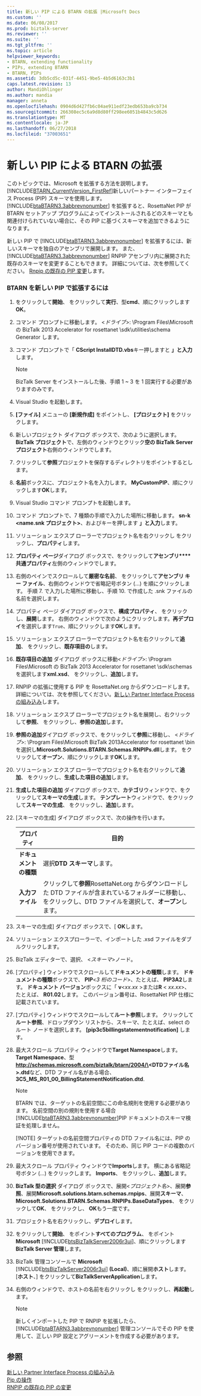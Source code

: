 ```yaml
---
title: 新しい PIP による BTARN の拡張 |Microsoft Docs
ms.custom: ''
ms.date: 06/08/2017
ms.prod: biztalk-server
ms.reviewer: ''
ms.suite: ''
ms.tgt_pltfrm: ''
ms.topic: article
helpviewer_keywords:
- BTARN, extending functionality
- PIPs, extending BTARN
- BTARN, PIPs
ms.assetid: 3db5cd5c-031f-4451-9be5-4b5d6163c3b1
caps.latest.revision: 13
author: MandiOhlinger
ms.author: mandia
manager: anneta
ms.openlocfilehash: 0904d6d427fb6c04ae911edf23edb653ba9cb734
ms.sourcegitcommit: 266308ec5c6a9d8d80ff298ee6051b4843c5d626
ms.translationtype: MT
ms.contentlocale: ja-JP
ms.lasthandoff: 06/27/2018
ms.locfileid: "37003651"
---
```

# <a name="extending-btarn-with-a-new-pip"></a>新しい PIP による BTARN の拡張
このトピックでは、Microsoft を拡張する方法を説明します。[!INCLUDE[BTARN_CurrentVersion_FirstRef](../../includes/btarn-currentversion-firstref-md.md)]新しいパートナー インターフェイス Process (PIP) スキーマを使用します。 [!INCLUDE[btaBTARN3.3abbrevnonumber](../../includes/btabtarn3-3abbrevnonumber-md.md)] を拡張すると、RosettaNet PIP が BTARN セットアップ プログラムによってインストールされるどのスキーマとも関連付けられていない場合に、その PIP に基づくスキーマを追加できるようになります。  

 新しい PIP で [!INCLUDE[btaBTARN3.3abbrevnonumber](../../includes/btabtarn3-3abbrevnonumber-md.md)] を拡張するには、新しいスキーマを独自のアセンブリで展開します。 また、[!INCLUDE[btaBTARN3.3abbrevnonumber](../../includes/btabtarn3-3abbrevnonumber-md.md)] RNPIP アセンブリ内に展開された既存のスキーマを変更することもできます。 詳細については、次を参照してください。 [Rnpip の既存の PIP 変更](../../adapters-and-accelerators/accelerator-rosettanet/modifying-an-existing-pip-in-rnpips.md)します。  

### <a name="to-extend-btarn-with-a-new-pip"></a>BTARN を新しい PIP で拡張するには  

1. をクリックして**開始**、 をクリックして**実行**、型**cmd**、順にクリックします**OK**。  

2. コマンド プロンプトに移動します。 \<*ドライブ*\>: \Program Files\\Microsoft の BizTalk 2013 Accelerator for rosettanet \sdk\utilities\schema Generator します。  

3. コマンド プロンプトで「 **CScript InstallDTD.vbs**キー押しますと **」と入力**します。  

   > [!NOTE]
   >  BizTalk Server をインストールした後、手順 1 ~ 3 を 1 回実行する必要がありますのみです。  

4. Visual Studio を起動します。  

5. **[ファイル]** メニューの **[新規作成]** をポイントし、 **[プロジェクト]** をクリックします。  

6. 新しいプロジェクト ダイアログ ボックスで、次のように選択します。 **BizTalk プロジェクト**で、左側のウィンドウとクリック**空の BizTalk Server プロジェクト**右側のウィンドウでします。  

7. クリックして**参照**プロジェクトを保存するディレクトリをポイントするとします。  

8. **名前**ボックスに、プロジェクト名を入力します。 **MyCustomPIP**、順にクリックします**OK**します。  

9. Visual Studio コマンド プロンプトを起動します。  

10. コマンド プロンプトで、7 種類の手順で入力した場所に移動します。 **sn-k \<name.snk プロジェクト\>**、およびキーを押します **」と入力**します。  

11. ソリューション エクスプ ローラーでプロジェクト名を右クリックし をクリックし、**プロパティ**します。  

12. **プロパティ ページ**ダイアログ ボックスで、をクリックして**アセンブリ****共通プロパティ**左側のウィンドウでします。  

13. 右側のペインでスクロールして**厳密な名前**、 をクリックして**アセンブリ キー ファイル**、右側のウィンドウで省略記号ボタン (…) を順にクリックします。 手順 7. で入力した場所に移動し、手順 10. で作成した .snk ファイルの名前を選択します。  

14. プロパティ ページ ダイアログ ボックスで、**構成プロパティ**、 をクリックし、**展開**します。 右側のウィンドウで次のようにクリックします。**再デプロイ**を選択します`True`、順にクリックします**OK**します。  

15. ソリューション エクスプ ローラーでプロジェクト名を右クリックして**追加**、 をクリックし、**既存項目の**します。  

16. **既存項目の追加** ダイアログ ボックスに移動\<*ドライブ*\>: \Program Files\\Microsoft の BizTalk 2013 Accelerator for rosettanet \sdk\schemas を選択します**xml.xsd**、 をクリックし、**追加**します。  

17. RNPIP の拡張に使用する PIP を RosettaNet.org からダウンロードします。詳細については、次を参照してください。[新しい Partner Interface Process の組み込み](../../adapters-and-accelerators/accelerator-rosettanet/incorporating-a-new-partner-interface-process.md)します。  

18. ソリューション エクスプ ローラーでプロジェクト名を展開し、右クリックして**参照**、 をクリックし、**参照の追加**します。  

19. **参照の追加**ダイアログ ボックスで、をクリックして**参照**に移動し、 \<*ドライブ*\>: \Program Files\\Microsoft BizTalk 2013Accelerator for rosettanet \bin を選択し**Microsoft.Solutions.BTARN.Schemas.RNPIPs.dll**します。 をクリックして**オープン**、順にクリックします**OK**します。  

20. ソリューション エクスプ ローラーでプロジェクト名を右クリックして**追加**、 をクリックし、**生成した項目の追加**します。  

21. **生成した項目の追加** ダイアログ ボックスで、**カテゴリ**ウィンドウで、をクリックして**スキーマの生成**します。 **テンプレート**ウィンドウで、をクリックして**スキーマの生成**、 をクリックし、**追加**します。  

22. [スキーマの生成] ダイアログ ボックスで、次の操作を行います。  


    |     プロパティ      |                                                                    目的                                                                    |
    |-------------------|--------------------------------------------------------------------------------------------------------------------------------------------------|
    | **ドキュメントの種類** |                                                              選択**DTD スキーマ**します。                                                              |
    |  **入力ファイル**   | クリックして**参照**RosettaNet.org からダウンロードした DTD ファイルが含まれているフォルダーに移動し、をクリックし、DTD ファイルを選択して、**オープン**します。 |


23. スキーマの生成] ダイアログ ボックスで、[ **OK**します。  

24. ソリューション エクスプローラーで、インポートした .xsd ファイルをダブルクリックします。  

25. BizTalk エディターで、選択、 \<*スキーマ*\>ノード。  

26. [プロパティ] ウィンドウでスクロールして**ドキュメントの種類**します。 **ドキュメントの種類**ボックスで、 **PIP**\<*3 桁のコード*\>、たとえば、 **PIP3A2**します。 **ドキュメント バージョン**ボックスに「 **v**\<*xx.xx* \>または**R** \< *xx.xx*\>、たとえば、 **R01.02**します。 このバージョン番号は、RosettaNet PIP 仕様に記載されています。  

27. [プロパティ] ウィンドウでスクロールして**ルート参照**します。 クリックして**ルート参照**、ドロップダウン リストから、スキーマ、たとえば、select のルート ノードを選択します。 **[pip3c5billingstatementnotification]** します。  

28. 最大スクロール プロパティ ウィンドウで**Target Namespace**します。 **Target Namespace**、型<strong>http://schemas.microsoft.com/biztalk/btarn/2004/\<DTDファイル名\>.dtd</strong>など、DTD ファイル名がある場合、 **3C5_MS_R01_00_BillingStatementNotification.dtd**.  

    > [!NOTE]
    >  BTARN では、ターゲットの名前空間にこの命名規則を使用する必要があります。 名前空間の別の規則を使用する場合[!INCLUDE[btaBTARN3.3abbrevnonumber](../../includes/btabtarn3-3abbrevnonumber-md.md)]PIP ドキュメントのスキーマ検証を処理しません。  
    > 
    > [!NOTE]
    >  ターゲットの名前空間プロパティの DTD ファイル名には、PIP のバージョン番号が使用されています。 そのため、同じ PIP コードの複数のバージョンを使用できます。  

29. 最大スクロール プロパティ ウィンドウで**Imports**します。 横にある省略記号ボタン (…) をクリックします。 **Imports**、 をクリックし、**追加**します。  

30. **BizTalk 型の選択** ダイアログ ボックスで、展開\<*プロジェクト名*\>、展開**参照**、展開**Microsoft.solutions.btarn.schemas.rnpips**、展開**スキーマ**、 **Microsoft.Solutions.BTARN.Schemas.RNPIPs.BaseDataTypes**、 をクリックして**OK**、 をクリックし、 **OK**もう一度です。  

31. プロジェクト名を右クリックし、**デプロイ**します。  

32. をクリックして**開始**、 をポイント**すべてのプログラム**、 をポイント**Microsoft** [!INCLUDE[btsBizTalkServer2006r3ui](../../includes/btsbiztalkserver2006r3ui-md.md)]、順にクリックします**BizTalk Server 管理**します。  

33. BizTalk 管理コンソールで  **Microsoft** [!INCLUDE[btsBizTalkServer2006r3ui](../../includes/btsbiztalkserver2006r3ui-md.md)] **(Local)**、順に展開**ホスト**します。 [**ホスト**、] をクリックして**BizTalkServerApplication**します。  

34. 右側のウィンドウで、ホストの名前を右クリックし をクリックし、**再起動**します。  

    > [!NOTE]
    >  新しくインポートした PIP で RNPIP を拡張したら、[!INCLUDE[btaBTARN3.3abbrevnonumber](../../includes/btabtarn3-3abbrevnonumber-md.md)] 管理コンソールでその PIP を使用して、正しい PIP 設定とアグリーメントを作成する必要があります。  

## <a name="see-also"></a>参照  
 [新しい Partner Interface Process の組み込み](../../adapters-and-accelerators/accelerator-rosettanet/incorporating-a-new-partner-interface-process.md)   
 [Pip の操作](../../adapters-and-accelerators/accelerator-rosettanet/working-with-pips.md)   
 [RNPIP の既存の PIP の変更](../../adapters-and-accelerators/accelerator-rosettanet/modifying-an-existing-pip-in-rnpips.md)